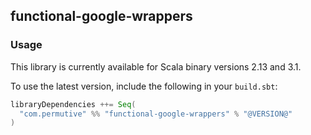 ## functional-google-wrappers

### Usage

This library is currently available for Scala binary versions 2.13 and 3.1.

To use the latest version, include the following in your `build.sbt`:

```scala
libraryDependencies ++= Seq(
  "com.permutive" %% "functional-google-wrappers" % "@VERSION@"
)
```
